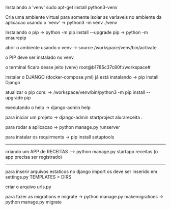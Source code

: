 Instalando a 'venv'
sudo apt-get install python3-venv

Cria uma ambiente virtual para somente isolar as variaveis
no ambiente da aplicacao usando o 'venv'
-> python3 -m venv ./venv

Instalando o pip
-> python -m pip install --upgrade pip
-> python -m ensurepip

abrir o ambiente usando o venv
-> source /workspace/venv/bin/activate

o PIP deve ser instalado no venv

o terminal ficara desse jeito
(venv) root@b1785c37c80f:/workspace#

instalar o DJANGO (docker-compose.yml) já está instalando
-> pip install Django

atualizar o pip com:
-> /workspace/venv/bin/python3 -m pip install --upgrade pip

executando o help
-> django-admin help

para iniciar um projeto
-> django-admin startproject alurareceita .

para rodar a aplicacao
-> python manage.py runserver

para instalar os requirments
-> pip install setuptools

---

criando um APP de RECEITAS
--> python manage.py startapp receitas
(o app precisa ser registrado)

---

para inserir arquivos estaticos no django 
import os
deve ser inserido em settings.py 
TEMPLATES > DIRS


criar o arquivo urls.py


para fazer as migrations e migrate
-> python manage.py makemigrations
-> python manage.py migrate

